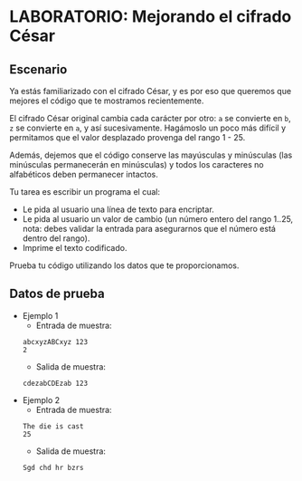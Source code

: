 #  LABORATORIO: Mejorando el cifrado César

## Escenario

Ya estás familiarizado con el cifrado César, y es por eso que queremos que mejores el código que te mostramos recientemente.

El cifrado César original cambia cada carácter por otro: `a` se convierte en `b`, `z` se convierte en `a`, y así sucesivamente. Hagámoslo un poco más difícil y permitamos que el valor desplazado provenga del rango 1 - 25.

Además, dejemos que el código conserve las mayúsculas y minúsculas (las minúsculas permanecerán en minúsculas) y todos los caracteres no alfabéticos deben permanecer intactos.

Tu tarea es escribir un programa el cual:

* Le pida al usuario una línea de texto para encriptar.
* Le pida al usuario un valor de cambio (un número entero del rango 1..25, nota: debes validar la entrada para asegurarnos que el número está dentro del rango).
* Imprime el texto codificado. 

Prueba tu código utilizando los datos que te proporcionamos.

## Datos de prueba

* Ejemplo 1
    * Entrada de muestra:
    ```
    abcxyzABCxyz 123
    2 
    ```
    * Salida de muestra: 
    ```
    cdezabCDEzab 123
    ```
* Ejemplo 2
    * Entrada de muestra:
    ```
    The die is cast
    25 
    ```
    * Salida de muestra: 
    ```
    Sgd chd hr bzrs
    ```
